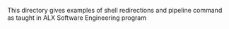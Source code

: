 This directory gives examples of shell redirections and pipeline command as taught in ALX Software Engineering program
